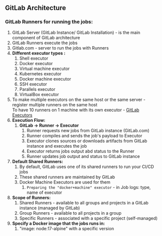 ## GitLab Architecture

### GitLab Runners for running the jobs:
1. GitLab Server (GitLab Instance/ GitLab Installation) - is the main component of GitLab architecture
2. GitLab Runners execute the jobs
3. Gitlab.com - server to run the jobs with Runners
4. **Different executor types :**
   1. Shell executor
   2. Docker executor
   3. Virtual machine executor
   4. Kubernetes executor
   5. Docker machine executor
   6. SSH executor
   7. Parallels executor
   8. VirtualBox executor
5. To make multiple executors on the same host or the same server - register multiple runners on the same host\
To have 10 runners on 1 machine with its own executor - [GitLab Executors](https://techworld-with-nana.teachable.com/courses/1769488/lectures/39894185)
6. **Execution Flow:**
   1. **GitLab -> Runner -> Executor**
      1. Runner requests new jobs from GitLab instance (GitLab.com)
      2. Runner compiles and sends the job's payload to Executor
      3. Executor clones sources or downloads artifacts from GitLab instance and executes the job
      4. Executor returns jobs output abd status to the Runner
      5. Runner updates job output and status to GitLab instance
7. **Default Shared Runners:**
   1. By default, GitLab uses one of its shared runners to run your CI/CD jobs
   2. These shared runners are maintained by GitLab
   3. Docker Machine Executors are used for them
      1. `Preparing the "docker+machine" executor` - in Job logs: type, name of executor
8. **Scope of Runners:**
   1. Shared Runners - available to all groups and projects in a GitLab instance (managed by GitLab)
   2. Group Runners - available to all projects in a group
   3. Specific Runners - associated with a specific project (self-managed)
9. **Specify a Docker image that the jobs runs in:**
   1. "image: node:17-alpine" with a specific version